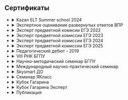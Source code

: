 ## Сертификаты

* 
    <details>
  <summary>Kazan ELT Summer school 2024</summary>

  ![Описание изображения](https://github.com/vanna-addicted/vanna-addicted-certificates/blob/main/Certificate%20Kazan%20ELT%20Summer%20School%202024-78_page-0001.jpg)

* 
    <details>
  <summary>Экспертное оценивание развернутых ответов ВПР</summary>

  ![Описание изображения](https://github.com/vanna-addicted/vanna-addicted-certificates/blob/main/RECTIFY_IMG_20250829_110833.jpg)

* 
    <details>
  <summary>Эксперт предметной комисии ЕГЭ 2022</summary>

  ![Описание изображения](https://github.com/vanna-addicted/vanna-addicted-certificates/blob/main/RECTIFY_IMG_20250829_111647.jpg)

* 
    <details>
  <summary>Эксперт предметной комиссии ЕГЭ 2023</summary>

  ![Описание изображения](https://github.com/vanna-addicted/vanna-addicted-certificates/blob/main/RECTIFY_IMG_20250829_110840.jpg)

* 
    <details>
  <summary>Эксперт предметной комиссии ЕГЭ 2024</summary>

  ![Описание изображения](https://github.com/vanna-addicted/vanna-addicted-certificates/blob/main/RECTIFY_IMG_20250829_110848.jpg)

* 
    <details>
  <summary>Эксперт предметной комиссии ЕГЭ 2025</summary>

  ![Описание изображения](https://github.com/vanna-addicted/vanna-addicted-certificates/blob/main/RECTIFY_IMG_20250829_110855.jpg)

* 
    <details>
  <summary>Педагогический дебют - 2019 </summary>

  ![Описание изображения](https://github.com/vanna-addicted/vanna-addicted-certificates/blob/main/RECTIFY_IMG_20250829_111249.jpg)

* 
    <details>
  <summary>VIII РНК БГПУ </summary>

  ![Описание изображения](https://github.com/vanna-addicted/vanna-addicted-certificates/blob/main/RECTIFY_IMG_20250829_111305.jpg)


* 
    <details>
  <summary>Научно-методический семинар БГПУ</summary>

  ![Описание изображения](https://github.com/vanna-addicted/vanna-addicted-certificates/blob/main/RECTIFY_IMG_20250829_111327.jpg)

* 
    <details>
  <summary>Международный научно-практический семинар </summary>

  ![Описание изображения](https://github.com/vanna-addicted/vanna-addicted-certificates/blob/main/RECTIFY_IMG_20250829_111339.jpg)

* 
    <details>
  <summary>Skysmart ДО</summary>

  ![Описание изображения](https://github.com/vanna-addicted/vanna-addicted-certificates/blob/main/RECTIFY_IMG_20250829_111355.jpg)

* 
    <details>
  <summary>Семинар ЯКласс</summary>

  ![Описание изображения](https://github.com/vanna-addicted/vanna-addicted-certificates/blob/main/RECTIFY_IMG_20250829_111400.jpg)


* 
    <details>
  <summary>Кубок Гагарина </summary>

  ![Описание изображения](https://github.com/vanna-addicted/vanna-addicted-certificates/blob/main/RECTIFY_IMG_20250829_111738.jpg)

* 
    <details>
  <summary>Кубок Гагарина Эксперт</summary>

  ![Описание изображения](https://github.com/vanna-addicted/vanna-addicted-certificates/blob/main/RECTIFY_IMG_20250829_111752.jpg)

* 
    <details>
  <summary>Публикация</summary>

  ![Описание изображения](https://github.com/vanna-addicted/vanna-addicted-certificates/blob/main/Свидетельство%20проекта%20infourok.ru%20№УЩ09987424.jpg)



  
